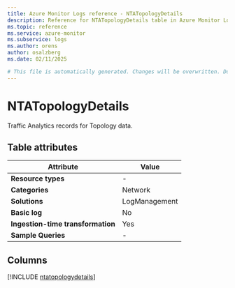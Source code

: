 ```yaml
---
title: Azure Monitor Logs reference - NTATopologyDetails
description: Reference for NTATopologyDetails table in Azure Monitor Logs.
ms.topic: reference
ms.service: azure-monitor
ms.subservice: logs
ms.author: orens
author: osalzberg
ms.date: 02/11/2025

# This file is automatically generated. Changes will be overwritten. Do not change this file directly.
---
```


# NTATopologyDetails

Traffic Analytics records for Topology data.


## Table attributes

|Attribute|Value|
|---|---|
|**Resource types**|-|
|**Categories**|Network|
|**Solutions**| LogManagement|
|**Basic log**|No|
|**Ingestion-time transformation**|Yes|
|**Sample Queries**|-|



## Columns
  
[!INCLUDE [ntatopologydetails](~/reusable-content/ce-skilling/azure/includes/azure-monitor/reference/tables/ntatopologydetails-include.md)]

